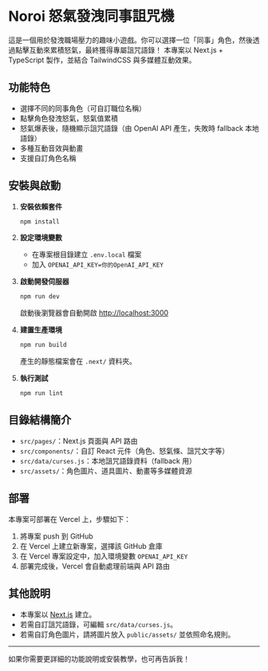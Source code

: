 # Noroi 怒氣發洩同事詛咒機

這是一個用於發洩職場壓力的趣味小遊戲。你可以選擇一位「同事」角色，然後透過點擊互動來累積怒氣，最終獲得專屬詛咒語錄！
本專案以 Next.js + TypeScript 製作，並結合 TailwindCSS 與多媒體互動效果。

## 功能特色

- 選擇不同的同事角色（可自訂職位名稱）
- 點擊角色發洩怒氣，怒氣值累積
- 怒氣爆表後，隨機顯示詛咒語錄（由 OpenAI API 產生，失敗時 fallback 本地語錄）
- 多種互動音效與動畫
- 支援自訂角色名稱

## 安裝與啟動

1. **安裝依賴套件**
   ```bash
   npm install
   ```

2. **設定環境變數**
   - 在專案根目錄建立 `.env.local` 檔案
   - 加入 `OPENAI_API_KEY=你的OpenAI_API_KEY`

3. **啟動開發伺服器**
   ```bash
   npm run dev
   ```
   啟動後瀏覽器會自動開啟 [http://localhost:3000](http://localhost:3000)

4. **建置生產環境**
   ```bash
   npm run build
   ```
   產生的靜態檔案會在 `.next/` 資料夾。

5. **執行測試**
   ```bash
   npm run lint
   ```

## 目錄結構簡介

- `src/pages/`：Next.js 頁面與 API 路由
- `src/components/`：自訂 React 元件（角色、怒氣條、詛咒文字等）
- `src/data/curses.js`：本地詛咒語錄資料（fallback 用）
- `src/assets/`：角色圖片、道具圖片、動畫等多媒體資源

## 部署

本專案可部署在 Vercel 上，步驟如下：

1. 將專案 push 到 GitHub
2. 在 Vercel 上建立新專案，選擇該 GitHub 倉庫
3. 在 Vercel 專案設定中，加入環境變數 `OPENAI_API_KEY`
4. 部署完成後，Vercel 會自動處理前端與 API 路由

## 其他說明

- 本專案以 [Next.js](https://nextjs.org/) 建立。
- 若需自訂詛咒語錄，可編輯 `src/data/curses.js`。
- 若需自訂角色圖片，請將圖片放入 `public/assets/` 並依照命名規則。

---

如果你需要更詳細的功能說明或安裝教學，也可再告訴我！